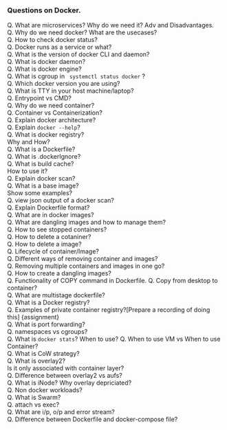 ### Questions on Docker.
Q. What are microservices? Why do we need it? Adv and Disadvantages. </br>
Q. Why do we need docker? What are the usecases?</br>
Q. How to check docker status?</br>
Q. Docker runs as a service or what?</br>
Q. What is the version of docker CLI and daemon?</br>
Q. What is docker daemon?</br>
Q. What is docker engine?</br>
Q. What is cgroup in ``` systemctl status docker``` ?</br>
Q. Which docker version you are using?</br>
Q. What is TTY in your host machine/laptop?</br>
Q. Entrypoint vs CMD?</br>
Q. Why do we need container?</br>
Q. Container vs Containerization?</br>
Q. Explain docker architecture?</br>
Q. Explain ``` docker --help ```?</br>
Q. What is docker registry?</br> Why and How?</br>
Q. What is a Dockerfile?</br>
Q. What is .dockerIgnore?</br>
Q. What is build cache?</br> How to use it?</br>
Q. Explain docker scan?</br>
Q. What is a base image?</br> Show some examples?</br>
Q. view json output of a docker scan?</br>
Q. Explain Dockerfile format?</br>
Q. What are <none> in docker images?</br>
Q. What are dangling images and how to manage them?</br>
Q. How to see stopped containers?</br>
Q. How to delete a cotaniner?</br>
Q. How to delete a image?</br>
Q. Lifecycle of container/Image?</br>
Q. Different ways of removing container and images?</br>
Q. Removing multiple containers and images in one go?</br>
Q. How to create a dangling images?</br>
Q. Functionality of COPY command in Dockerfile.
Q. Copy from desktop to container?</br>
Q. What are multistage dockerfile?</br>
Q. What is a Docker registry?</br> 
Q. Examples of private container registry?[Prepare a recording of doing this] {assignment} </br>
Q. What is port forwarding?</br>
Q. namespaces vs cgroups?</br>
Q. What is ``` docker stats ```? When to use? 
Q. When to use VM vs When to use  Container?</br>
Q. What is CoW strategy?</br>
Q. What is overlay2?</br> Is it only associated with container layer?</br>
Q. Difference between overlay2 vs aufs?</br>
Q. What is iNode? Why overlay depriciated?</br>
Q. Non docker workloads?</br>
Q. What is Swarm?</br>
Q. attach vs exec?</br>
Q. What are i/p, o/p and error stream?</br>
Q. Difference between Dockerfile and docker-compose file?
